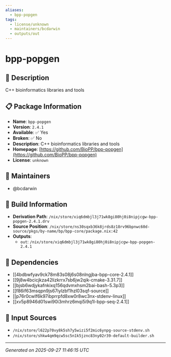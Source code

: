 ```yaml
---
aliases:
  - bpp-popgen
tags:
  - license/unknown
  - maintainers/bcdarwin
  - outputs/out
---
```


# bpp-popgen

## 📝 Description

C++ bioinformatics libraries and tools

## 📋 Package Information

- **Name**: `bpp-popgen`
- **Version**: `2.4.1`
- **Available**: ✅ Yes
- **Broken**: ✅ No
- **Description**: C++ bioinformatics libraries and tools
- **Homepage**: [https://github.com/BioPP/bpp-popgen](https://github.com/BioPP/bpp-popgen)
- **License**: `unknown`
## 👥 Maintainers

- @bcdarwin


## 🔧 Build Information

- **Derivation Path**: `/nix/store/xiq6dmbjl3j71wk8gi80hj0i8nipjcgw-bpp-popgen-2.4.1.drv`
- **Source Position**: `/nix/store/ns30sqxb36k8jrds8z18rv96bpnwc60d-source/pkgs/by-name/bp/bpp-core/package.nix:42`
- **Outputs**:
  - `out`:  `/nix/store/xiq6dmbjl3j71wk8gi80hj0i8nipjcgw-bpp-popgen-2.4.1`

## 🔗 Dependencies

- [[4bdbwfyav9ck78m83s08j6s08nlngjba-bpp-core-2.4.1]]
- [[9j8w4bcicjkza42lizkrrx7sb6jw2qik-cmake-3.31.7]]
- [[bjsb6wdjykafnkixq156qdvmxhsm2bai-bash-5.3p3]]
- [[f86if63msqpn9js67iylzbf1hzl03sqf-source]]
- [[p76r0cwlf6k97ibprrpfd8xw0r8wc3nx-stdenv-linux]]
- [[xv5p8946d01swi90i3mhrz6mqi5i9q1l-bpp-seq-2.4.1]]

## 📁 Input Sources

- `/nix/store/l622p70vy8k5sh7y5wizi5f2mic6ynpg-source-stdenv.sh`
- `/nix/store/shkw4qm9qcw5sc5n1k5jznc83ny02r39-default-builder.sh`

---
*Generated on 2025-09-27 11:46:15 UTC*
